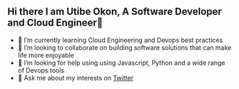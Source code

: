 ## Hi there I am Utibe Okon, A Software Developer and Cloud Engineer👋

- 🌱 I’m currently learning Cloud Engineering and Devops best practices
- 👯 I’m looking to collaborate on building software solutions that can make life more enjoyable
- 🤔 I’m looking for help using using Javascript, Python and a wide range of Devops tools
- 💬 Ask me about my interests on [Twitter](https://x.com/yutee_okon)
